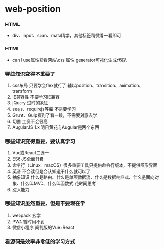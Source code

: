 # web-position
### HTML
- div、input、span、mata精学，其他标签稍微看一看即可
### HTML
- can I use属性查看网站\css 属性 generator可视化生成代码\
### 哪些知识变得不重要了
1. css布局 只要学会flex就行了 辅以position、transition、animation、transform
2. IE兼容性 不要学习IE兼容
3. jQuery 过时的象征
4. seajs、requirejs等库 不需要学习
5. Grunt、Gulp看到了看一眼，不需要刻意去学
6. 切图 工资不会很高
7. AugularJS 1.x 明日黄花与Augular是两个东西
### 哪些知识变得重要，要认真学习
1. Vue或React二选一
2. ES6 JS全面升级
3. 命令行（Linux、macOS）很多重要工具只提供命令行版本，不提供图形界面
4. 英语 不会读但是会认知道干什么就可以了
5. 抽象知识 什么是路由、什么是单项数据流、什么是数据响应式、什么是面向对象、什么叫MVC、什么叫函数式 花时间思考
6. 怼人能力
### 哪些知识虽然重要，但是不要现在学
1. webpack 玄学
2. PWA 暂时用不到
3. 微信小程序 阉割版的Vue+React
### 看源码是效率非常低的学习方式
